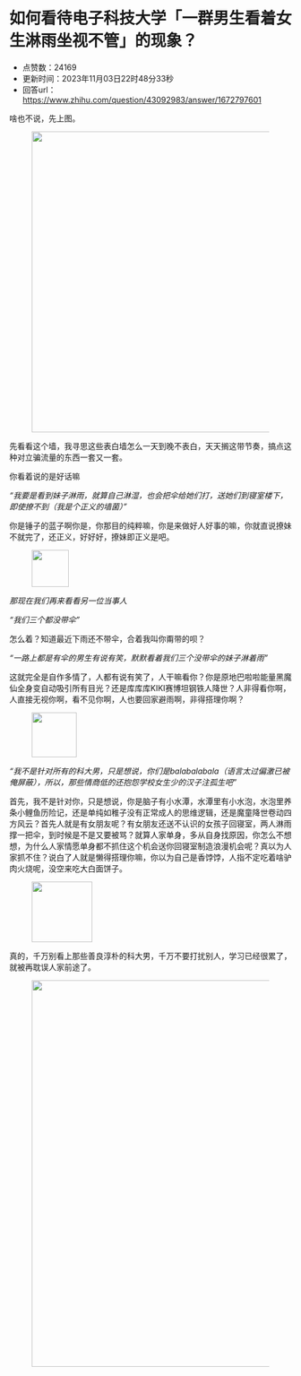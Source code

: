 # 如何看待电子科技大学「一群男生看着女生淋雨坐视不管」的现象？
- 点赞数：24169
- 更新时间：2023年11月03日22时48分33秒
- 回答url：https://www.zhihu.com/question/43092983/answer/1672797601
<body>
 <p data-pid="17TlR-Ud">啥也不说，先上图。</p>
 <figure data-size="normal">
  <img src="https://pic1.zhimg.com/50/v2-edf6f2b49c61da8f48d3acf7439aeed2_720w.jpg?source=1940ef5c" data-rawwidth="537" data-rawheight="528" data-size="normal" data-original-token="v2-21970d67181700e90d1f80cd718b5fe2" data-default-watermark-src="https://picx.zhimg.com/50/v2-93d3d5793519960ab5295ace5f13d8aa_720w.jpg?source=1940ef5c" class="origin_image zh-lightbox-thumb" width="537" data-original="https://pic1.zhimg.com/v2-edf6f2b49c61da8f48d3acf7439aeed2_r.jpg?source=1940ef5c">
 </figure>
 <p data-pid="eJ--wA1x">先看看这个墙，我寻思这些表白墙怎么一天到晚不表白，天天搁这带节奏，搞点这种对立骗流量的东西一套又一套。</p>
 <p data-pid="2v_GE1Sk">你看着说的是好话嘛</p>
 <p data-pid="djg9f3KT"><i>“我要是看到妹子淋雨，就算自己淋湿，也会把伞给她们打，送她们到寝室楼下，即使撩不到（我是个正义的墙菌）”</i></p>
 <p data-pid="ksaHzGxh">你是锤子的蓝子啊你是，你那目的纯粹嘛，你是来做好人好事的嘛，你就直说撩妹不就完了，还正义，好好好，撩妹即正义是吧。</p>
 <figure data-size="normal">
  <img src="https://pic1.zhimg.com/50/v2-8740f9d6da3693ed467f1316cafc61e0_720w.jpg?source=1940ef5c" data-rawwidth="66" data-rawheight="60" data-size="normal" data-original-token="v2-8740f9d6da3693ed467f1316cafc61e0" class="content_image" width="66">
 </figure>
 <p data-pid="99gh9XXp"><i>那现在我们再来看看另一位当事人</i></p>
 <p data-pid="dus2Kr1u"><i>“我们三个都没带伞”</i></p>
 <p data-pid="hTfEzvgU">怎么着？知道最近下雨还不带伞，合着我叫你甭带的呗？</p>
 <p data-pid="Rt1fnvBD"><i>“一路上都是有伞的男生有说有笑，默默看着我们三个没带伞的妹子淋着雨”</i></p>
 <p data-pid="Ip77dP3d">这就完全是自作多情了，人都有说有笑了，人干嘛看你？你是原地巴啦啦能量黑魔仙全身变自动吸引所有目光？还是库库库KIKI赛博坦钢铁人降世？人非得看你啊，人直接无视你啊，看不见你啊，人也要回家避雨啊，非得搭理你啊？</p>
 <figure data-size="normal">
  <img src="https://picx.zhimg.com/50/v2-d1769958d4a369982131efb43e9e394e_720w.jpg?source=1940ef5c" data-rawwidth="80" data-rawheight="79" data-size="normal" data-original-token="v2-d1769958d4a369982131efb43e9e394e" class="content_image" width="80">
 </figure>
 <p data-pid="35oIXGZK"><i>“我不是针对所有的科大男，只是想说，你们是balabalabala（语言太过偏激已被俺屏蔽），所以，那些情商低的还抱怨学校女生少的汉子注孤生吧”</i></p>
 <p data-pid="ItBDuWZE">首先，我不是针对你，只是想说，你是脑子有小水潭，水潭里有小水泡，水泡里养条小鲤鱼历险记，还是单纯如稚子没有正常成人的思维逻辑，还是魔童降世卷动四方风云？首先人就是有女朋友呢？有女朋友还送不认识的女孩子回寝室，两人淋雨撑一把伞，到时候是不是又要被骂？就算人家单身，多从自身找原因，你怎么不想想，为什么人家情愿单身都不抓住这个机会送你回寝室制造浪漫机会呢？真以为人家抓不住？说白了人就是懒得搭理你嘛，你以为自己是香饽饽，人指不定吃着啥驴肉火烧呢，没空来吃大白面饼子。</p>
 <figure data-size="normal">
  <img src="https://pic1.zhimg.com/50/v2-01b53003c74ccca628e960e257474d97_720w.jpg?source=1940ef5c" data-rawwidth="108" data-rawheight="98" data-size="normal" data-original-token="v2-01b53003c74ccca628e960e257474d97" class="content_image" width="108">
 </figure>
 <p data-pid="kV3VeYqU">真的，千万别看上那些善良淳朴的科大男，千万不要打扰别人，学习已经很累了，就被再耽误人家前途了。</p>
 <figure data-size="normal">
  <img src="https://picx.zhimg.com/50/v2-3fbfe07ef9bc74603227c101a776704f_720w.jpg?source=1940ef5c" data-rawwidth="690" data-rawheight="690" data-size="normal" data-original-token="v2-4224cf2ffbf0335e7c1dbdfd1a5e1337" data-default-watermark-src="https://picx.zhimg.com/50/v2-0948b8a5fcda24aa51f483e09d1d553a_720w.jpg?source=1940ef5c" class="origin_image zh-lightbox-thumb" width="690" data-original="https://picx.zhimg.com/v2-3fbfe07ef9bc74603227c101a776704f_r.jpg?source=1940ef5c">
 </figure>
 <p></p>
</body>